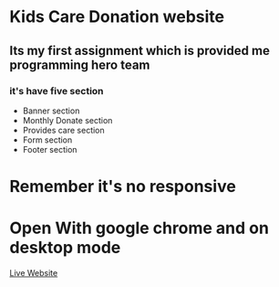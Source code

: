 # Kids Care Donation website
## Its my first assignment which is provided me programming hero team

### it's have five section
<ul>
    <li>Banner section</li>
    <li>Monthly Donate section</li>
    <li>Provides care section</li>
    <li>Form section</li>
    <li>Footer section</li>
</ul>

# Remember it's no responsive
# Open With google chrome and on desktop mode

[Live Website](https://almamun1048.github.io/Assignment-01/index.html)